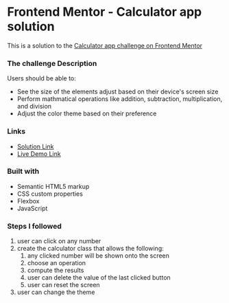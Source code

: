 # Frontend Mentor - Calculator app solution

This is a solution to the [Calculator app challenge on Frontend Mentor](https://www.frontendmentor.io/challenges/calculator-app-9lteq5N29)

### The challenge Description

Users should be able to:

- See the size of the elements adjust based on their device's screen size
- Perform mathmatical operations like addition, subtraction, multiplication, and division
- Adjust the color theme based on their preference

### Links

- [Solution Link](https://your-solution-url.com)
- [Live Demo Link](https://your-live-site-url.com)

### Built with

- Semantic HTML5 markup
- CSS custom properties
- Flexbox
- JavaScript

### Steps I followed

1. user can click on any number
2. create the calculator class that allows the following:
   1. any clicked number will be shown onto the screen
   2. choose an operation
   3. compute the results
   4. user can delete the value of the last clicked button
   5. user can reset the screen
3. user can change the theme
